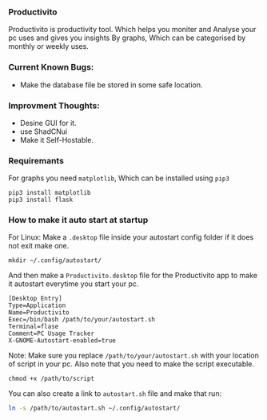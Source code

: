 ### Productivito

Productivito is productivity tool. Which helps you moniter and Analyse your pc uses and gives you insights
By graphs, Which can be categorised by monthly or weekly uses.

### Current Known Bugs:
- Make the database file be stored in some safe location.

### Improvment Thoughts:
- Desine GUI for it.
- use ShadCNui
- Make it Self-Hostable.

### Requiremants
For graphs you need `matplotlib`, Which can be installed using `pip3`
```
pip3 install matplotlib
pip3 install flask

```

### How to make it auto start at startup
For Linux:
Make a `.desktop` file inside your autostart config folder if it does not exit make one.
```
mkdir ~/.config/autostart/
```
And then make a `Productivito.desktop` file for the Productivito app to make it autostart everytime you start your pc.
```
[Desktop Entry]
Type=Application
Name=Productivito
Exec=/bin/bash /path/to/your/autostart.sh
Terminal=flase
Comment=PC Usage Tracker
X-GNOME-Autostart-enabled=true
```
Note: Make sure you replace `/path/to/your/autostart.sh` with your location of script in your pc.
Also note that you need to make the script executable.
```
chmod +x /path/to/script
```
You can also create a link to `autostart.sh` file and make that run:
```bash
ln -s /path/to/autostart.sh ~/.config/autostart/
```

